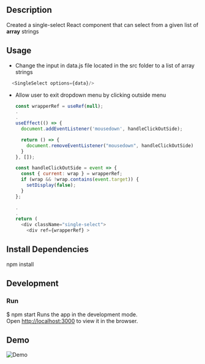## Description
Created a single-select React component that can select from a given list of <b>array</b> strings


## Usage
- Change the input in data.js file located in the src folder to a list of array strings
```javascript
  <SingleSelect options={data}/>
```

- Allow user to exit dropdown menu by clicking outside menu
  ```javascript
  const wrapperRef = useRef(null);
  .
  .
  useEffect(() => {
    document.addEventListener('mousedown', handleClickOutSide);

    return () => {
      document.removeEventListener("mousedown", handleClickOutSide)
    }
  }, []);

  const handleClickOutSide = event => {
    const { current: wrap } = wrapperRef;
    if (wrap && !wrap.contains(event.target)) {
      setDisplay(false);
    }
  };

  .
  .
  return (
    <div className="single-select">
      <div ref={wrapperRef} >


## Install Dependencies
npm install

## Development
### Run
$ npm start
Runs the app in the development mode.<br />
Open [http://localhost:3000](http://localhost:3000) to view it in the browser.

## Demo
![Demo](https://media.giphy.com/media/PgKreWGGxY2yodhmLh/giphy.gif)

